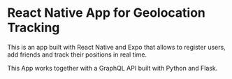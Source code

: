 # React Native App for Geolocation Tracking

This is an app built with React Native and Expo that allows to register users, add friends and track their positions in real time.

This App works together with a GraphQL API built with Python and Flask.
